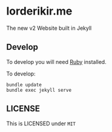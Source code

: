 # lorderikir.me
The new v2 Website built in Jekyll

## Develop

To develop you will need [Ruby](https://www.ruby-lang.org/en/) installed. 

To develop:
```
bundle update
bundle exec jekyll serve
```


## LICENSE 

This is LICENSED under `MIT`
